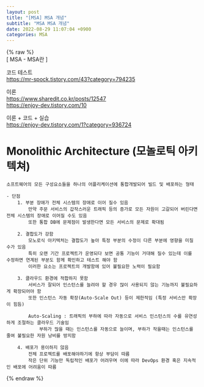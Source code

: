 ```yaml
---  
layout: post  
title: "[MSA] MSA 개념"  
subtitle: "MSA MSA 개념"  
date: 2022-08-29 11:07:04 +0900  
categories: MSA  
---  
```

{% raw %}  
[ MSA - MSA란 ]  
  
코드 테스트  
	https://mr-spock.tistory.com/43?category=794235  
  
이론  
	https://www.sharedit.co.kr/posts/12547  
	https://enjoy-dev.tistory.com/10  
  
이론 + 코드 + 실습  
	https://enjoy-dev.tistory.com/1?category=936724  
  
# Monolithic Architecture (모놀로틱 아키텍쳐)  
	소프트웨어의 모든 구성요소들을 하나의 어플리케이션에 통합개발되어 빌드 및 배포하는 형태  
  
	- 단점  
		1. 부분 장애가 전체 시스템의 장애로 이어 질수 있음  
			만약 주문 서비스의 갑작스러운 트래픽 등의 증가로 모든 자원이 고갈되어 버린다면 전체 시스템의 장애로 이어질 수도 있음  
			또한 통합 DB에 문제점이 발생한다면 모든 서비스의 문제로 확대됨  
  
		2. 결합도가 강함  
			모노로식 아키텍처는 결합도가 높아 특정 부분의 수정이 다른 부분에 영향을 미칠 수가 있음  
			특히 오랜 기간 프로젝트가 운영되다 보면 공통 기능이 거대해 질수 있는데 이를 수정하면 연계된 부분도 함께 확인하고 테스트 해야 함  
			이러한 요소는 프로젝트의 개발함에 있어 불필요한 노력이 필요함  
  
		3. 클라우드 환경에 적합하지 못함  
			서비스가 잘되어 인스턴스를 늘려야 할 경우 많이 사용되지 않는 기능까지 불필요하게 확장되어야 함  
			또한 인스턴스 자동 확장(Auto-Scale Out) 등이 제한적임 (특정 서비스만 확장이 힘듬)  
  
			Auto-Scaling : 트래픽의 부하에 따라 자동으로 서비스 인스턴스의 수를 유연성하게 조절하는 클라우드 기술임  
				부하가 많을 때는 인스턴스를 자동으로 늘이며, 부하가 작을때는 인스턴스를 줄여 불필요한 자원 낭비를 방지함  
  
		4. 배포가 용이하지 않음  
			전체 프로젝트를 배포해야하기에 항상 부담이 따름  
			작은 단위 기능만 독립적인 배포가 어려우며 이에 따라 DevOps 환경 혹은 지속적인 배포에 어려움이 따름  
  
{% endraw %}